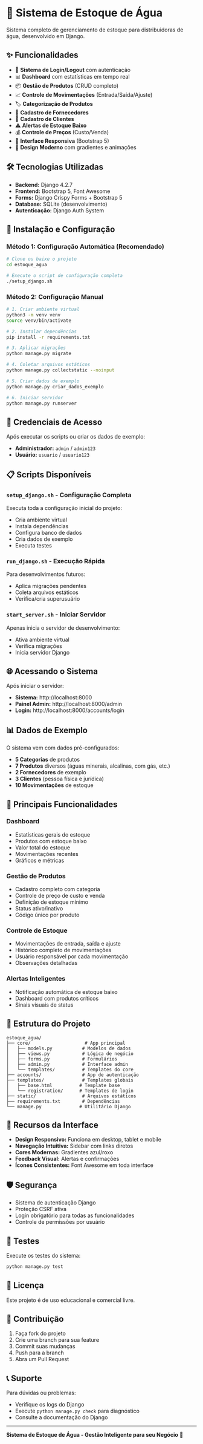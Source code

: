 # 🚰 Sistema de Estoque de Água

Sistema completo de gerenciamento de estoque para distribuidoras de água, desenvolvido em Django.

## ✨ Funcionalidades

- 🔐 **Sistema de Login/Logout** com autenticação
- 📊 **Dashboard** com estatísticas em tempo real
- 📦 **Gestão de Produtos** (CRUD completo)
- 📈 **Controle de Movimentações** (Entrada/Saída/Ajuste)
- 🏷️ **Categorização de Produtos**
- 🚚 **Cadastro de Fornecedores**
- 👥 **Cadastro de Clientes**
- ⚠️ **Alertas de Estoque Baixo**
- 💰 **Controle de Preços** (Custo/Venda)
- 📱 **Interface Responsiva** (Bootstrap 5)
- 🎨 **Design Moderno** com gradientes e animações

## 🛠️ Tecnologias Utilizadas

- **Backend:** Django 4.2.7
- **Frontend:** Bootstrap 5, Font Awesome
- **Forms:** Django Crispy Forms + Bootstrap 5
- **Database:** SQLite (desenvolvimento)
- **Autenticação:** Django Auth System

## 🚀 Instalação e Configuração

### Método 1: Configuração Automática (Recomendado)

```bash
# Clone ou baixe o projeto
cd estoque_agua

# Execute o script de configuração completa
./setup_django.sh
```

### Método 2: Configuração Manual

```bash
# 1. Criar ambiente virtual
python3 -m venv venv
source venv/bin/activate

# 2. Instalar dependências
pip install -r requirements.txt

# 3. Aplicar migrações
python manage.py migrate

# 4. Coletar arquivos estáticos
python manage.py collectstatic --noinput

# 5. Criar dados de exemplo
python manage.py criar_dados_exemplo

# 6. Iniciar servidor
python manage.py runserver
```

## 🔑 Credenciais de Acesso

Após executar os scripts ou criar os dados de exemplo:

- **Administrador:** `admin` / `admin123`
- **Usuário:** `usuario` / `usuario123`

## 📋 Scripts Disponíveis

### `setup_django.sh` - Configuração Completa
Executa toda a configuração inicial do projeto:
- Cria ambiente virtual
- Instala dependências
- Configura banco de dados
- Cria dados de exemplo
- Executa testes

### `run_django.sh` - Execução Rápida
Para desenvolvimentos futuros:
- Aplica migrações pendentes
- Coleta arquivos estáticos
- Verifica/cria superusuário

### `start_server.sh` - Iniciar Servidor
Apenas inicia o servidor de desenvolvimento:
- Ativa ambiente virtual
- Verifica migrações
- Inicia servidor Django

## 🌐 Acessando o Sistema

Após iniciar o servidor:

- **Sistema:** http://localhost:8000
- **Painel Admin:** http://localhost:8000/admin
- **Login:** http://localhost:8000/accounts/login

## 📊 Dados de Exemplo

O sistema vem com dados pré-configurados:

- **5 Categorias** de produtos
- **7 Produtos** diversos (águas minerais, alcalinas, com gás, etc.)
- **2 Fornecedores** de exemplo
- **3 Clientes** (pessoa física e jurídica)
- **10 Movimentações** de estoque

## 🎯 Principais Funcionalidades

### Dashboard
- Estatísticas gerais do estoque
- Produtos com estoque baixo
- Valor total do estoque
- Movimentações recentes
- Gráficos e métricas

### Gestão de Produtos
- Cadastro completo com categoria
- Controle de preço de custo e venda
- Definição de estoque mínimo
- Status ativo/inativo
- Código único por produto

### Controle de Estoque
- Movimentações de entrada, saída e ajuste
- Histórico completo de movimentações
- Usuário responsável por cada movimentação
- Observações detalhadas

### Alertas Inteligentes
- Notificação automática de estoque baixo
- Dashboard com produtos críticos
- Sinais visuais de status

## 🔧 Estrutura do Projeto

```
estoque_agua/
├── core/                    # App principal
│   ├── models.py           # Modelos de dados
│   ├── views.py            # Lógica de negócio
│   ├── forms.py            # Formulários
│   ├── admin.py            # Interface admin
│   └── templates/          # Templates do core
├── accounts/               # App de autenticação
├── templates/              # Templates globais
│   ├── base.html          # Template base
│   └── registration/      # Templates de login
├── static/                 # Arquivos estáticos
├── requirements.txt        # Dependências
└── manage.py              # Utilitário Django
```

## 📱 Recursos da Interface

- **Design Responsivo:** Funciona em desktop, tablet e mobile
- **Navegação Intuitiva:** Sidebar com links diretos
- **Cores Modernas:** Gradientes azul/roxo
- **Feedback Visual:** Alertas e confirmações
- **Ícones Consistentes:** Font Awesome em toda interface

## 🛡️ Segurança

- Sistema de autenticação Django
- Proteção CSRF ativa
- Login obrigatório para todas as funcionalidades
- Controle de permissões por usuário

## 🧪 Testes

Execute os testes do sistema:

```bash
python manage.py test
```

## 📄 Licença

Este projeto é de uso educacional e comercial livre.

## 🤝 Contribuição

1. Faça fork do projeto
2. Crie uma branch para sua feature
3. Commit suas mudanças
4. Push para a branch
5. Abra um Pull Request

## 📞 Suporte

Para dúvidas ou problemas:
- Verifique os logs do Django
- Execute `python manage.py check` para diagnóstico
- Consulte a documentação do Django

---

**Sistema de Estoque de Água - Gestão Inteligente para seu Negócio** 🚰
